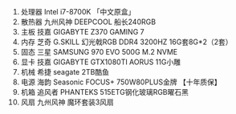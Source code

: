 1. 处理器 Intel i7-8700K	「中文原盒」
2. 散热器 九州风神 DEEPCOOL 船长240RGB	   
3. 主板 技嘉 GIGABYTE  Z370 GAMING 7 		  
4. 内存 芝奇 G.SKILL 幻光戟RGB DDR4 3200HZ 16G套8G*2（2套）	  
5. 固态 三星 SAMSUNG 970 EVO 500G M.2 NVME	
6. 显卡 技嘉 GIGABYTE GTX1080TI AORUS 11G小雕
7. 机械 希捷 seagate 2TB酷鱼
8. 电源 海韵 Seasonic FOCUS+ 750W80PLUS金牌	  【十年质保】  
9. 机箱 追风者 PHANTEKS 515ETG钢化玻璃RGB曜石黑  
10. 风扇 九州风神 魔环套装3风扇